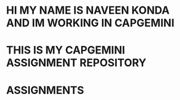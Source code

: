 # HI MY NAME IS NAVEEN KONDA AND IM WORKING IN CAPGEMINI
# THIS IS MY CAPGEMINI ASSIGNMENT REPOSITORY
# ASSIGNMENTS
